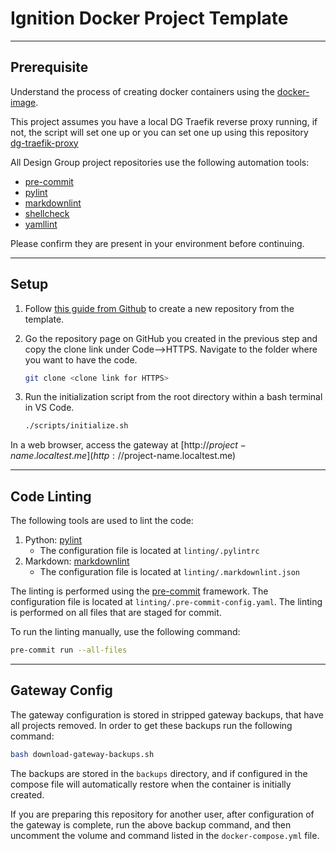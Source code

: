 # Ignition Docker Project Template

___

## Prerequisite

Understand the process of creating docker containers using the [docker-image](https://github.com/design-group/ignition-docker).

This project assumes you have a local DG Traefik reverse proxy running, if not, the script will set one up or you can set one up using this repository [dg-traefik-proxy](https://github.com/design-group/dg-traefik-proxy)

All Design Group project repositories use the following automation tools:

- [pre-commit](https://pre-commit.com/)
- [pylint](https://pylint.org/)
- [markdownlint](https://github.com/markdownlint/markdownlint)
- [shellcheck](https://github.com/koalaman/shellcheck)
- [yamllint](https://github.com/adrienverge/yamllint)

Please confirm they are present in your environment before continuing.

___

## Setup

1. Follow [this guide from Github](https://docs.github.com/en/repositories/creating-and-managing-repositories/creating-a-repository-from-a-template) to create a new repository from the template.
1. Go the repository page on GitHub you created in the previous step and copy the clone link under Code-->HTTPS. Navigate to the folder where you want to have the code.

    ```sh
   git clone <clone link for HTTPS>
    ``` 

1. Run the initialization script from the root directory within a bash terminal in VS Code.

    ```sh
   ./scripts/initialize.sh
    ```

In a web browser, access the gateway at [http://$project-name.localtest.me](http://$project-name.localtest.me)

___

## Code Linting

The following tools are used to lint the code:

1. Python: [pylint](https://pylint.org/) 
   - The configuration file is located at `linting/.pylintrc`
2. Markdown: [markdownlint](https://github.com/igorshubovych/markdownlint-cli) 
   - The configuration file is located at `linting/.markdownlint.json` 

The linting is performed using the [pre-commit](https://pre-commit.com/) framework. 
The configuration file is located at `linting/.pre-commit-config.yaml`. 
The linting is performed on all files that are staged for commit. 

To run the linting manually, use the following command:

```sh
pre-commit run --all-files
```

___

## Gateway Config

The gateway configuration is stored in stripped gateway backups, that have all projects removed. In order to get these backups run the following command:

```sh
bash download-gateway-backups.sh
```

The backups are stored in the `backups` directory, and if configured in the compose file will automatically restore when the container is initially created. 

If you are preparing this repository for another user, after configuration of the gateway is complete, run the above backup command, and then uncomment the volume and command listed in the `docker-compose.yml` file.
